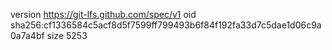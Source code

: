 version https://git-lfs.github.com/spec/v1
oid sha256:cf1336584c5acf8d5f7599ff799493b6f84f192fa33d7c5dae1d06c9a0a7a4bf
size 5253
